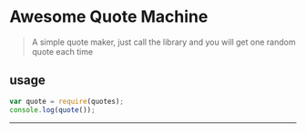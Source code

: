 # Awesome Quote Machine
> A simple quote maker, just call the library and you will get one random quote each time

## usage
```javascript
var quote = require(quotes);
console.log(quote());
```

-------------------------
